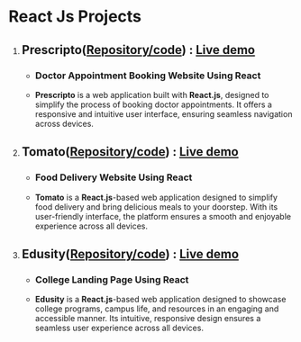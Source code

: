 # React Js Projects
<ol>
  <li>
    <h2>Prescripto(<a href="https://github.com/akshat0502/Prescripto">Repository/code</a>) :  <a href="https://prescripto-lime.vercel.app/">Live demo</a ></h2>
    <ul>
      <li><h3>Doctor Appointment Booking Website Using React</h3></li>
      <li>
            <b>Prescripto</b> is a web application built with <b>React.js</b>, designed to simplify the process of booking doctor appointments. It offers a responsive and intuitive user interface, ensuring seamless navigation across devices.
      </li>
    </ul>
  </li>
  <li>
    <h2>Tomato(<a href="https://github.com/akshat0502/Tomato">Repository/code</a>) :  <a href="https://tomato-chi-steel.vercel.app/">Live demo</a ></h2>
    <ul>
      <li><h3>Food Delivery Website Using React</h3></li>
      <li>
      <b>Tomato</b> is a <b>React.js</b>-based web application designed to simplify food delivery and bring delicious meals to your doorstep. With its user-friendly interface, the platform ensures a smooth and enjoyable experience across all devices.
    </li>
    </ul>
  </li>
  <li>
    <h2>Edusity(<a href="https://github.com/akshat0502/Edusity">Repository/code</a>) :  <a href="https://edusity-six-beige.vercel.app/">Live demo</a ></h2>
    <ul>
      <li><h3>College Landing Page Using React</h3></li>
      <li><p>
      <b>Edusity</b> is a <b>React.js</b>-based web application designed to showcase college programs, campus life, and resources in an engaging and accessible manner. Its intuitive, responsive design ensures a seamless user experience across all devices.
    </p></li>
    </ul>
  </li>
</ol>

